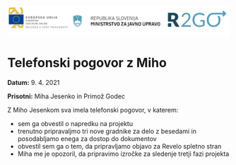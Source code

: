 ![](logos.png)

# Telefonski pogovor z Miho

**Datum:** 9. 4. 2021

**Prisotni:** Miha Jesenko in Primož Godec 

Z Miho Jesenkom sva imela telefonski pogovor, v katerem:
- sem ga obvestil o napredku na projektu
- trenutno pripravaljmo tri nove gradnike za delo z besedami in posodabljamo enega za dostop do dokumentov
- obvestil sem ga o tem, da pripravljamo objavo za Revelo spletno stran
- Miha me je opozoril, da pripravimo izročke za sledenje tretji fazi projekta